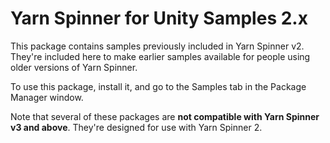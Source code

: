 # Yarn Spinner for Unity Samples 2.x

This package contains samples previously included in Yarn Spinner v2. They're included here to make earlier samples available for people using older versions of Yarn Spinner.

To use this package, install it, and go to the Samples tab in the Package Manager window.

Note that several of these packages are **not compatible with Yarn Spinner v3 and above**. They're designed for use with Yarn Spinner 2.